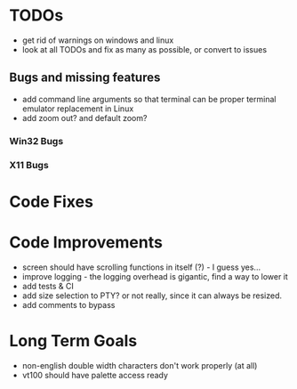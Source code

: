 ﻿# TODOs

- get rid of warnings on windows and linux
- look at all TODOs and fix as many as possible, or convert to issues

## Bugs and missing features

- add command line arguments so that terminal can be proper terminal emulator replacement in Linux
- add zoom out? and default zoom? 

### Win32 Bugs

### X11 Bugs

# Code Fixes

# Code Improvements 

- screen should have scrolling functions in itself (?) - I guess yes...
- improve logging - the logging overhead is gigantic, find a way to lower it
- add tests & CI
- add size selection to PTY? or not really, since it can always be resized. 
- add comments to bypass

# Long Term Goals

- non-english double width characters don't work properly (at all)
- vt100 should have palette access ready
